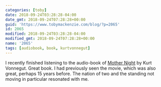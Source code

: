 ```yaml
---
categories: [toby]
date: 2018-09-24T03:28:28-04:00
date_gmt: 2018-09-24T07:28:28+00:00
guid: 'https://www.tobymackenzie.com/blog/?p=2065'
id: 2065
modified: 2018-09-24T03:28:28-04:00
modified_gmt: 2018-09-24T07:28:28+00:00
name: '2065'
tags: [audiobook, book, kurtvonnegut]
---
```


I recently finished listening to the audio-book of [Mother Night](https://en.wikipedia.org/wiki/Mother_Night) by Kurt Vonnegut.  Great book.<!--more-->  I had previously seen the movie, which was also great, perhaps 15 years before.  The nation of two and the standing not moving in particular resonated with me.
